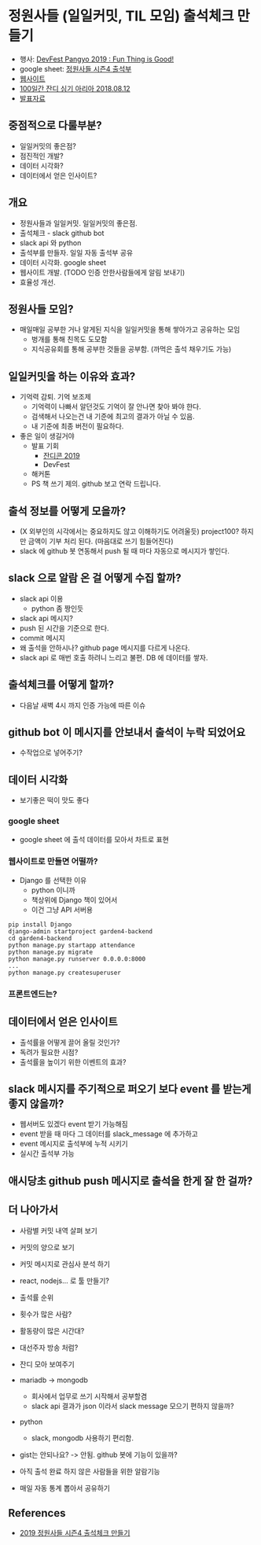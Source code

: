 # 정원사들 (일일커밋, TIL 모임) 출석체크 만들기
* 행사: [DevFest Pangyo 2019 : Fun Thing is Good!](https://festa.io/events/606)
* google sheet: [정원사들 시즌4 출석부](https://docs.google.com/spreadsheets/d/1kBxDS7BE0O_NvgfVRFeIUSHCXIdxjaqESAp_-Dg_yZY/edit#gid=0)
* [웹사이트](http://garden4.junho85.pe.kr)
* [100일간 잔디 심기 아리아 2018.08.12](https://brunch.co.kr/@aria-grande/27)
* [발표자료](https://docs.google.com/presentation/d/1jrGFmWeBJz8GLlidANQidkG8QKNQMss4mZ1pTIIfVAY/edit)

## 중점적으로 다룰부분?
* 일일커밋의 좋은점?
* 점진적인 개발?
* 데이터 시각화?
* 데이터에서 얻은 인사이트?

## 개요
* 정원사들과 일일커밋. 일일커밋의 좋은점.
* 출석체크 - slack github bot
* slack api 와 python
* 출석부를 만들자. 일일 자동 출석부 공유
* 데이터 시각화. google sheet
* 웹사이트 개발. (TODO 인증 안한사람들에게 알림 보내기)
* 효율성 개선.

## 정원사들 모임?
* 매일매일 공부한 거나 알게된 지식을 일일커밋을 통해 쌓아가고 공유하는 모임
  * 벙개를 통해 친목도 도모함
  * 지식공유회를 통해 공부한 것들을 공부함. (까먹은 출석 채우기도 가능)

## 일일커밋을 하는 이유와 효과?
* 기억력 감퇴. 기억 보조제
  * 기억력이 나빠서 알던것도 기억이 잘 안나면 찾아 봐야 한다. 
  * 검색해서 나오는건 내 기준에 최고의 결과가 아닐 수 있음.
  * 내 기준에 최종 버전이 필요하다.
* 좋은 일이 생길거야
  * 발표 기회
    * [잔디콘 2019](https://jandi-gardening.github.io/)
    * DevFest
  * 해커톤
  * PS 책 쓰기 제의. github 보고 연락 드립니다.

## 출석 정보를 어떻게 모을까?
* (X 외부인의 시각에서는 중요하지도 않고 이해하기도 어려울듯) project100? 하지만 금액이 기부 처리 된다. (마음대로 쓰기 힘들어진다)
* slack 에 github 봇 연동해서 push 될 때 마다 자동으로 메시지가 쌓인다.

## slack 으로 알람 온 걸 어떻게 수집 할까?
* slack api 이용
  * python 좀 짱인듯
* slack api 메시지?
* push 된 시간을 기준으로 한다.
* commit 메시지
* 왜 출석을 안하시나? github page 메시지를 다르게 나온다.
* slack api 로 매번 호출 하려니 느리고 불편. DB 에 데이터를 쌓자.

## 출석체크를 어떻게 할까?
* 다음날 새벽 4시 까지 인증 가능에 따른 이슈

## github bot 이 메시지를 안보내서 출석이 누락 되었어요
* 수작업으로 넣어주기?

## 데이터 시각화
* 보기좋은 떡이 맛도 좋다

### google sheet
* google sheet 에 출석 데이터를 모아서 차트로 표현


### 웹사이트로 만들면 어떨까?
* Django 를 선택한 이유
  * python 이니까
  * 책상위에 Django 책이 있어서
  * 이건 그냥 API 서버용
```
pip install Django
django-admin startproject garden4-backend
cd garden4-backend
python manage.py startapp attendance
python manage.py migrate
python manage.py runserver 0.0.0.0:8000
...
python manage.py createsuperuser
```

### 프론트엔드는?


## 데이터에서 얻은 인사이트
* 출석률을 어떻게 끌어 올릴 것인가?
* 독려가 필요한 시점?
* 출석률을 높이기 위한 이벤트의 효과?

## slack 메시지를 주기적으로 퍼오기 보다 event 를 받는게 좋지 않을까?
* 웹서버도 있겠다 event 받기 가능해짐
* event 받을 때 마다 그 데이터를 slack_message 에 추가하고
* event 메시지로 출석부에 누적 시키기
* 실시간 출석부 가능

## 애시당초 github push 메시지로 출석을 한게 잘 한 걸까?

## 더 나아가서
* 사람별 커밋 내역 살펴 보기
* 커밋의 양으로 보기
* 커밋 메시지로 관심사 분석 하기
* react, nodejs... 로 툴 만들기?
* 출석률 순위
* 횟수가 많은 사람?
* 활동량이 많은 시간대?
* 대선주자 방송 처럼?
* 잔디 모아 보여주기


* mariadb -> mongodb
  * 회사에서 업무로 쓰기 시작해서 공부할겸
  * slack api 결과가 json 이라서 slack message 모으기 편하지 않을까?
* python
  * slack, mongodb 사용하기 편리함.
* gist는 안되나요? -> 안됨. github 봇에 기능이 있을까?
* 아직 출석 완료 하지 않은 사람들을 위한 알람기능
* 매일 자동 통계 뽑아서 공유하기

## References
* [2019 정원사들 시즌4 출석체크 만들기](https://docs.google.com/document/d/1GYlGBW4OxuQDlEeCjg5EEu-SlgEvlALA79lzAIfUM8o/edit)